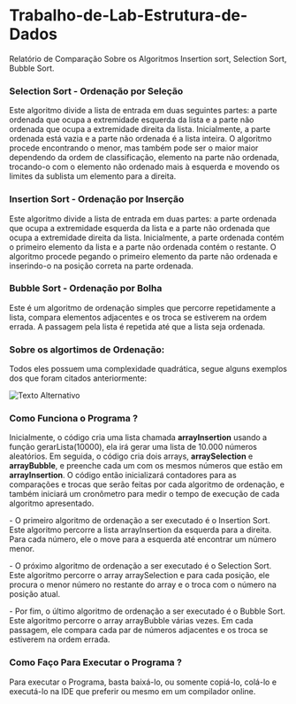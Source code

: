 # Trabalho-de-Lab-Estrutura-de-Dados
Relatório de Comparação Sobre os Algoritmos Insertion sort, Selection Sort, Bubble Sort.

<h3>Selection Sort - Ordenação por Seleção</h3>

Este algoritmo divide a lista de entrada em duas seguintes partes: a parte ordenada que ocupa a extremidade esquerda da lista e a parte não ordenada que ocupa a extremidade direita da lista. Inicialmente, a parte ordenada está vazia e a parte não ordenada é a lista inteira. O algoritmo procede encontrando o menor, mas também pode ser o maior maior dependendo da ordem de classificação, elemento na parte não ordenada, trocando-o com o elemento não ordenado mais à esquerda e movendo os limites da sublista um elemento para a direita.

<h3>Insertion Sort - Ordenação por Inserção</h3> 

Este algoritmo divide a lista de entrada em duas partes: a parte ordenada que ocupa a extremidade esquerda da lista e a parte não ordenada que ocupa a extremidade direita da lista. Inicialmente, a parte ordenada contém o primeiro elemento da lista e a parte não ordenada contém o restante. O algoritmo procede pegando o primeiro elemento da parte não ordenada e inserindo-o na posição correta na parte ordenada.

<h3>Bubble Sort - Ordenação por Bolha</h3>

Este é um algoritmo de ordenação simples que percorre repetidamente a lista, compara elementos adjacentes e os troca se estiverem na ordem errada. A passagem pela lista é repetida até que a lista seja ordenada.

<h3>Sobre os algortimos de Ordenação:</h3>

Todos eles possuem uma complexidade quadrática, segue alguns exemplos dos que foram citados anteriormente:

![Texto Alternativo](https://miro.medium.com/v2/resize:fit:720/format:webp/1*sav5YXtt9R_3jmw7TBcSMg.png)

<h3>Como Funciona o Programa ?</h3>

<p>Inicialmente, o código cria uma lista chamada <strong>arrayInsertion</strong> usando a função gerarLista(10000), ela irá gerar uma lista de 10.000 números aleatórios. Em seguida, o código cria dois arrays, <strong>arraySelection</strong> e <strong>arrayBubble</strong>, e preenche cada um com os mesmos números que estão em <strong>arrayInsertion</strong>. O código então inicializará contadores para as comparações e trocas que serão feitas por cada algoritmo de ordenação, e também iniciará um cronômetro para medir o tempo de execução de cada algoritmo apresentado.</p>

<p> - O primeiro algoritmo de ordenação a ser executado é o Insertion Sort. Este algoritmo percorre a lista arrayInsertion da esquerda para a direita. Para cada número, ele o move para a esquerda até encontrar um número menor.</p>

<p> - O próximo algoritmo de ordenação a ser executado é o Selection Sort. Este algoritmo percorre o array arraySelection e para cada posição, ele procura o menor número no restante do array e o troca com o número na posição atual.</p>

<p> - Por fim, o último algoritmo de ordenação a ser executado é o Bubble Sort. Este algoritmo percorre o array arrayBubble várias vezes. Em cada passagem, ele compara cada par de números adjacentes e os troca se estiverem na ordem errada.</p>

<h3>Como Faço Para Executar o Programa ?</h3>

Para executar o Programa, basta baixá-lo, ou somente copiá-lo, colá-lo e executá-lo na IDE que preferir ou mesmo em um compilador online.



